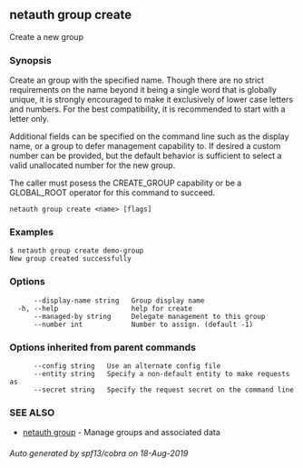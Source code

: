 ## netauth group create

Create a new group

### Synopsis


Create an group with the specified name.  Though there are no strict
requirements on the name beyond it being a single word that is
globally unique, it is strongly encouraged to make it exclusively of
lower case letters and numbers.  For the best compatibility, it is
recommended to start with a letter only.

Additional fields can be specified on the command line such as the
display name, or a group to defer management capability to.  If
desired a custom number can be provided, but the default behavior is
sufficient to select a valid unallocated number for the new group.

The caller must posess the CREATE_GROUP capability or be a GLOBAL_ROOT
operator for this command to succeed.

```
netauth group create <name> [flags]
```

### Examples

```
$ netauth group create demo-group
New group created successfully
```

### Options

```
      --display-name string   Group display name
  -h, --help                  help for create
      --managed-by string     Delegate management to this group
      --number int            Number to assign. (default -1)
```

### Options inherited from parent commands

```
      --config string   Use an alternate config file
      --entity string   Specify a non-default entity to make requests as
      --secret string   Specify the request secret on the command line
```

### SEE ALSO

* [netauth group](netauth_group.md)	 - Manage groups and associated data

###### Auto generated by spf13/cobra on 18-Aug-2019
